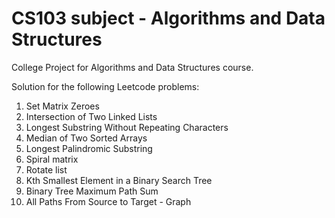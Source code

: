 # CS103 subject - Algorithms and Data Structures 


College Project for Algorithms and Data Structures course.

Solution for the following Leetcode problems: 

1) Set Matrix Zeroes
2) Intersection of Two Linked Lists
3) Longest Substring Without Repeating Characters
4) Median of Two Sorted Arrays
5) Longest Palindromic Substring
6) Spiral matrix
7) Rotate list
8) Kth Smallest Element in a Binary Search Tree
9) Binary Tree Maximum Path Sum
10) All Paths From Source to Target - Graph
